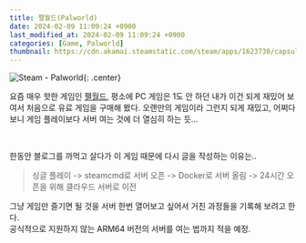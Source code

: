 ```yaml
---
title: 팰월드(Palworld)
date: 2024-02-09 11:09:24 +0900
last_modified_at: 2024-02-09 11:09:24 +0900
categories: [Game, Palworld]
thumbnail: https://cdn.akamai.steamstatic.com/steam/apps/1623730/capsule_616x353.jpg?t=1705662211
---
```


![Steam - Palworld](https://cdn.akamai.steamstatic.com/steam/apps/1623730/capsule_616x353.jpg?t=1705662211){: .center}

요즘 매우 핫한 게임인 [팰월드](https://store.steampowered.com/app/1623730/Palworld/?l=koreana),
평소에 PC 게임은 1도 안 하던 내가 이건 되게 재밌어 보여서 처음으로 유료 게임을 구매해 봤다.
오랜만의 게임이라 그런지 되게 재밌고, 어쩌다 보니 게임 플레이보다 서버 여는 것에 더 열심히 하는 듯...

<br/>

한동안 블로그를 까먹고 살다가 이 게임 때문에 다시 글을 작성하는 이유는..

> 싱글 플레이 -> steamcmd로 서버 오픈 -> Docker로 서버 올림 -> 24시간 오픈을 위해 클라우드 서버로 이전

그냥 게임만 즐기면 될 것을 서버 한번 열어보고 싶어서 거친 과정들을 기록해 보려고 한다.  
공식적으로 지원하지 않는 ARM64 버전의 서버를 여는 법까지 적을 예정.
